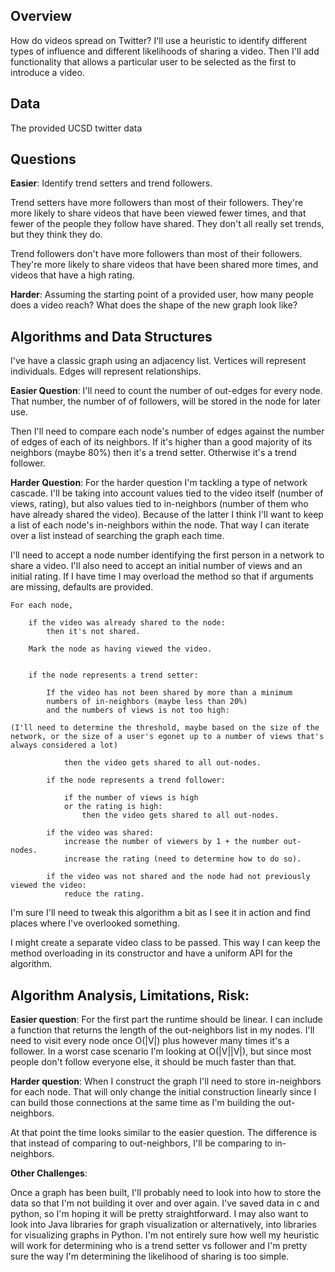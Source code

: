 ## Overview

How do videos spread on Twitter? I'll use a heuristic to identify different types of influence and different likelihoods of sharing a video. Then I'll add functionality that allows a particular user to be selected as the first to introduce a video.



## Data

The provided UCSD twitter data



## Questions

**Easier**: Identify trend setters and trend followers.

Trend setters have more followers than most of their followers. They're more likely to share videos that have been viewed fewer times, and that fewer of the people they follow have shared. They don't all really set trends, but they think they do.

Trend followers don't have more followers than most of their followers. They're more likely to share videos that have been shared more times, and videos that have a high rating.



**Harder**: Assuming the starting point of a provided user, how many people does a video reach? What does the shape of the new graph look like?



## Algorithms and Data Structures

I've have a classic graph using an adjacency list. Vertices will represent individuals. Edges will represent relationships.

**Easier Question**: I'll need to count the number of out-edges for every node. That number, the number of of followers, will be stored in the node for later use.

Then I'll need to compare each node's number of edges against the number of edges of each of its neighbors. If it's higher than a good majority of its neighbors (maybe 80%) then it's a trend setter. Otherwise it's a trend follower.

**Harder Question**: For the harder question I'm tackling a type of network cascade. I'll be taking into account values tied to the video itself (number of views, rating), but also values tied to in-neighbors (number of them who have already shared the video). Because of the latter I think I'll want to keep a list of each node's in-neighbors within the node. That way I can iterate over a list instead of searching the graph each time.

I'll need to accept a node number identifying the first person in a network to share a video. I'll also need to accept an initial number of views and an initial rating. If I have time I may overload the method so that if arguments are missing, defaults are provided.


```
For each node,

    if the video was already shared to the node:
        then it's not shared.

    Mark the node as having viewed the video.


    if the node represents a trend setter:

        If the video has not been shared by more than a minimum
        numbers of in-neighbors (maybe less than 20%)
        and the numbers of views is not too high:

(I'll need to determine the threshold, maybe based on the size of the network, or the size of a user's egonet up to a number of views that's always considered a lot)

            then the video gets shared to all out-nodes.

        if the node represents a trend follower:

            if the number of views is high
            or the rating is high:
                then the video gets shared to all out-nodes.

        if the video was shared:
            increase the number of viewers by 1 + the number out-nodes.
            increase the rating (need to determine how to do so).

        if the video was not shared and the node had not previously viewed the video:
            reduce the rating.
```

I'm sure I'll need to tweak this algorithm a bit as I see it in action and find places where I've overlooked something.

I might create a separate video class to be passed. This way I can keep the method overloading in its constructor and have a uniform API for the algorithm.



## Algorithm Analysis, Limitations, Risk:

**Easier question**: For the first part the runtime should be linear. I can include a function that returns the length of the out-neighbors list in my nodes. I'll need to visit every node once O(|V|) plus however many times it's a follower. In a worst case scenario I'm looking at O(|V||V|), but since most people don't follow everyone else, it should be much faster than that.

**Harder question**: When I construct the graph I'll need to store in-neighbors for each node. That will only change the initial construction linearly since I can build those connections at the same time as I'm building the out-neighbors.

At that point the time looks similar to the easier question. The difference is that instead of comparing to out-neighbors, I'll be comparing to in-neighbors.

**Other Challenges**:

Once a graph has been built, I'll probably need to look into how to store the data so that I'm not building it over and over again. I've saved data in c and python, so I'm hoping it will be pretty straightforward. I may also want to look into Java libraries for graph visualization or alternatively, into libraries for visualizing graphs in Python. I'm not entirely sure how well my heuristic will work for determining who is a trend setter vs follower and I'm pretty sure the way I'm determining the likelihood of sharing is too simple.
